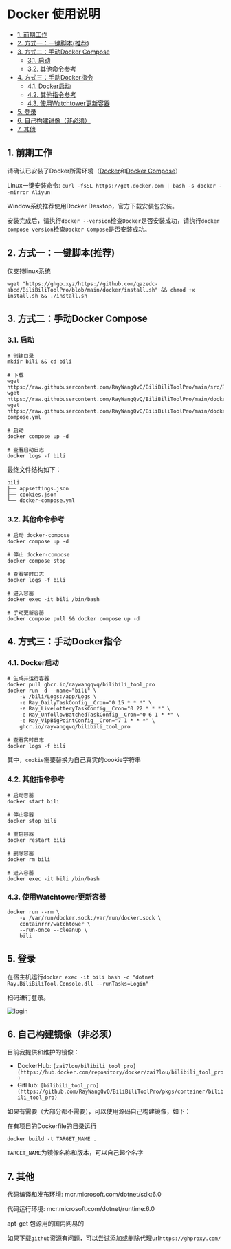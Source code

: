 # Docker 使用说明
<!-- TOC depthFrom:2 -->

- [1. 前期工作](#1-前期工作)
- [2. 方式一：一键脚本(推荐)](#2-方式一一键脚本推荐)
- [3. 方式二：手动Docker Compose](#3-方式二手动docker-compose)
    - [3.1. 启动](#31-启动)
    - [3.2. 其他命令参考](#32-其他命令参考)
- [4. 方式三：手动Docker指令](#4-方式三手动docker指令)
    - [4.1. Docker启动](#41-docker启动)
    - [4.2. 其他指令参考](#42-其他指令参考)
    - [4.3. 使用Watchtower更新容器](#43-使用watchtower更新容器)
- [5. 登录](#5-登录)
- [6. 自己构建镜像（非必须）](#6-自己构建镜像非必须)
- [7. 其他](#7-其他)

<!-- /TOC -->
## 1. 前期工作

请确认已安装了Docker所需环境（[Docker](https://docs.docker.com/get-docker/)和[Docker Compose](https://docs.docker.com/compose/cli-command/)）

Linux一键安装命令:
`curl -fsSL https://get.docker.com | bash -s docker --mirror Aliyun`

Window系统推荐使用Docker Desktop，官方下载安装包安装。

安装完成后，请执行`docker --version`检查`Docker`是否安装成功，请执行`docker compose version`检查`Docker Compose`是否安装成功。

## 2. 方式一：一键脚本(推荐) 

仅支持linux系统

```
wget "https://ghgo.xyz/https://github.com/qazedc-abcd/BiliBiliToolPro/blob/main/docker/install.sh" && chmod +x install.sh && ./install.sh
```

## 3. 方式二：手动Docker Compose

### 3.1. 启动

```
# 创建目录
mkdir bili && cd bili

# 下载
wget https://raw.githubusercontent.com/RayWangQvQ/BiliBiliToolPro/main/src/Ray.BiliBiliTool.Console/appsettings.json
wget https://raw.githubusercontent.com/RayWangQvQ/BiliBiliToolPro/main/docker/sample/cookies.json
wget https://raw.githubusercontent.com/RayWangQvQ/BiliBiliToolPro/main/docker/sample/docker-compose.yml

# 启动
docker compose up -d

# 查看启动日志
docker logs -f bili
```

最终文件结构如下：

```
bili
├── appsettings.json
├── cookies.json
└── docker-compose.yml
```

### 3.2. 其他命令参考

```
# 启动 docker-compose
docker compose up -d

# 停止 docker-compose
docker compose stop

# 查看实时日志
docker logs -f bili

# 进入容器
docker exec -it bili /bin/bash

# 手动更新容器
docker compose pull && docker compose up -d
```

## 4. 方式三：手动Docker指令

### 4.1. Docker启动

```
# 生成并运行容器
docker pull ghcr.io/raywangqvq/bilibili_tool_pro
docker run -d --name="bili" \
    -v /bili/Logs:/app/Logs \
    -e Ray_DailyTaskConfig__Cron="0 15 * * *" \
    -e Ray_LiveLotteryTaskConfig__Cron="0 22 * * *" \
    -e Ray_UnfollowBatchedTaskConfig__Cron="0 6 1 * *" \
    -e Ray_VipBigPointConfig__Cron="7 1 * * *" \
    ghcr.io/raywangqvq/bilibili_tool_pro

# 查看实时日志
docker logs -f bili
```

其中，`cookie`需要替换为自己真实的cookie字符串

### 4.2. 其他指令参考

```
# 启动容器
docker start bili

# 停止容器
docker stop bili

# 重启容器
docker restart bili

# 删除容器
docker rm bili

# 进入容器
docker exec -it bili /bin/bash
```

### 4.3. 使用Watchtower更新容器
```
docker run --rm \
    -v /var/run/docker.sock:/var/run/docker.sock \
    containrrr/watchtower \
    --run-once --cleanup \
    bili
```

## 5. 登录

在宿主机运行`docker exec -it bili bash -c "dotnet Ray.BiliBiliTool.Console.dll --runTasks=Login"`

扫码进行登录。

![login](../docs/imgs/docker-login.png)

## 6. 自己构建镜像（非必须）

目前我提供和维护的镜像：

- DockerHub: `[zai7lou/bilibili_tool_pro](https://hub.docker.com/repository/docker/zai7lou/bilibili_tool_pro)`
- GitHub: `[bilibili_tool_pro](https://github.com/RayWangQvQ/BiliBiliToolPro/pkgs/container/bilibili_tool_pro)`

如果有需要（大部分都不需要），可以使用源码自己构建镜像，如下：

在有项目的Dockerfile的目录运行

`docker build -t TARGET_NAME .`

 `TARGET_NAME`为镜像名称和版本，可以自己起个名字

## 7. 其他

代码编译和发布环境: mcr.microsoft.com/dotnet/sdk:6.0

代码运行环境: mcr.microsoft.com/dotnet/runtime:6.0

apt-get 包源用的国内网易的

如果下载`github`资源有问题，可以尝试添加或删除代理url`https://ghproxy.com/`
